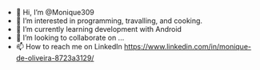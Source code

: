 - 👋 Hi, I’m @Monique309
- 👀 I’m interested in programming, travalling, and cooking.
- 🌱 I’m currently learning development with Android
- 💞️ I’m looking to collaborate on ...
- 📫 How to reach me on LinkedIn https://www.linkedin.com/in/monique-de-oliveira-8723a3129/

<!---
Monique309/Monique309 is a ✨ special ✨ repository because its `README.md` (this file) appears on your GitHub profile.
You can click the Preview link to take a look at your changes.
--->
